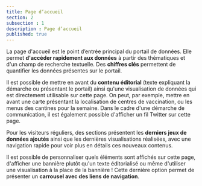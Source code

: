 ```yaml
---
title: Page d’accueil
section: 2
subsection : 1
description : Page d’accueil
published: true
---
```


La page d'accueil est le point d’entrée principal du portail de données. Elle permet **d'accéder rapidement aux données** à partir des thématiques et d'un champ de recherche textuelle. Des **chiffres clés** permettent de quantifier les données présentes sur le portail.

Il est possible de mettre en avant du **contenu éditorial** (texte expliquant la démarche ou présentant le portail) ainsi qu'une visualisation de données qui est directement utilisable sur cette page. On peut, par exemple, mettre en avant une carte présentant la localisation de centres de vaccination, ou les menus des cantines pour la semaine.
Dans le cadre d'une démarche de communication, il est également possible d'afficher un fil Twitter sur cette page.

Pour les visiteurs réguliers, des sections présentent les **derniers jeux de données ajoutés** ainsi que les dernières visualisations réalisées, avec une navigation rapide pour voir plus en détails ces nouveaux contenus.

Il est possible de personnaliser quels éléments sont affichés sur cette page, d'afficher une bannière plutôt qu'un texte éditorialisé ou même d'utiliser une visualisation à la place de la bannière ! Cette dernière option permet de présenter un **carrousel avec des liens de navigation**.
